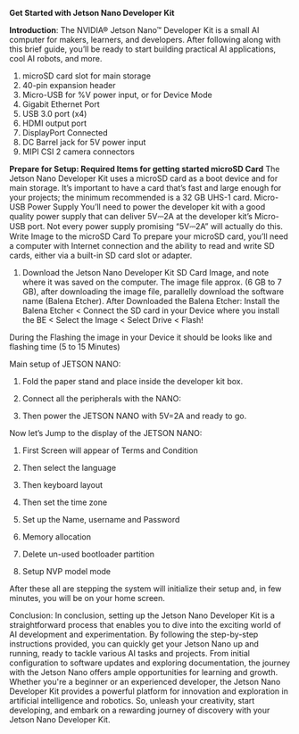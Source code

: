 **Get Started with Jetson Nano Developer Kit**

**Introduction**: The NVIDIA® Jetson Nano™ Developer Kit is a small AI computer for makers, learners, and developers. After following along with this brief guide, you’ll be ready to start building practical AI applications, cool AI robots, and more.
 
1.	microSD card slot for main storage
2.	40-pin expansion header
3.	Micro-USB for %V power input, or for Device Mode
4.	Gigabit Ethernet Port
5.	USB 3.0 port (x4)
6.	HDMI output port 
7.	DisplayPort Connected
8.	DC Barrel jack for 5V power input
9.	MIPI CSI 2 camera connectors
    
**Prepare for Setup:
Required Items for getting started
microSD Card**
The Jetson Nano Developer Kit uses a microSD card as a boot device and for main storage. It’s important to have a card that’s fast and large enough for your projects; the minimum recommended is a 32 GB UHS-1 card.
Micro-USB Power Supply
You’ll need to power the developer kit with a good quality power supply that can deliver 5V⎓2A at the developer kit’s Micro-USB port. Not every power supply promising “5V⎓2A” will actually do this.
Write Image to the microSD Card
To prepare your microSD card, you’ll need a computer with Internet connection and the ability to read and write SD cards, either via a built-in SD card slot or adapter.
1.	Download the Jetson Nano Developer Kit SD Card Image, and note where it was saved on the computer.
The image file approx. (6 GB to 7 GB), after downloading the image file, parallelly download the software name (Balena Etcher). 
After Downloaded the Balena Etcher: 
Install the Balena Etcher < Connect the SD card in your Device where you install the BE < Select the Image < Select Drive < Flash!
 
During the Flashing the image in your Device it should be looks like and flashing time (5 to 15 Minutes)
  

Main setup of JETSON NANO:
1.	Fold the paper stand and place inside the developer kit box.
 
2.	 Connect all the peripherals with the NANO:
 
3.	Then power the JETSON NANO with 5V=2A and ready to go.

Now let’s Jump to the display of the JETSON NANO:
1.	First Screen will appear of Terms and Condition 
 
2.	Then select the language
 

3.	Then keyboard layout
 
4.	Then set the time zone
 
5.	Set up the Name, username and Password
 
6.	Memory allocation
 
7.	Delete un-used bootloader partition
 
8.	Setup NVP model mode 
 
After these all are stepping the system will initialize their setup and, in few minutes, you will be on your home screen. 
 

Conclusion: In conclusion, setting up the Jetson Nano Developer Kit is a straightforward process that enables you to dive into the exciting world of AI development and experimentation. By following the step-by-step instructions provided, you can quickly get your Jetson Nano up and running, ready to tackle various AI tasks and projects. From initial configuration to software updates and exploring documentation, the journey with the Jetson Nano offers ample opportunities for learning and growth. Whether you're a beginner or an experienced developer, the Jetson Nano Developer Kit provides a powerful platform for innovation and exploration in artificial intelligence and robotics. So, unleash your creativity, start developing, and embark on a rewarding journey of discovery with your Jetson Nano Developer Kit.

